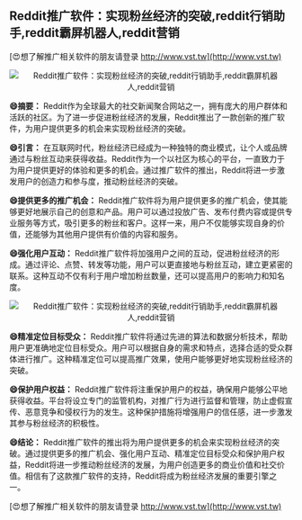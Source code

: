 ## **Reddit推广软件：实现粉丝经济的突破,reddit行销助手,reddit霸屏机器人,reddit营销**

[😍想了解推广相关软件的朋友请登录 http://www.vst.tw](http://www.vst.tw)

 <center><img src="https://vst.tw/MP4/tuiguang/png/6.png" alt="Reddit推广软件：实现粉丝经济的突破,reddit行销助手,reddit霸屏机器人,reddit营销"></center>

**😄摘要：**
Reddit作为全球最大的社交新闻聚合网站之一，拥有庞大的用户群体和活跃的社区。为了进一步促进粉丝经济的发展，Reddit推出了一款创新的推广软件，为用户提供更多的机会来实现粉丝经济的突破。

**😄引言：**
在互联网时代，粉丝经济已经成为一种独特的商业模式，让个人或品牌通过与粉丝互动来获得收益。Reddit作为一个以社区为核心的平台，一直致力于为用户提供更好的体验和更多的机会。通过推广软件的推出，Reddit将进一步激发用户的创造力和参与度，推动粉丝经济的突破。

**😄提供更多的推广机会：**
Reddit推广软件将为用户提供更多的推广机会，使其能够更好地展示自己的创意和产品。用户可以通过投放广告、发布付费内容或提供专业服务等方式，吸引更多的粉丝和客户。这样一来，用户不仅能够实现自身的价值，还能够为其他用户提供有价值的内容和服务。

**😄强化用户互动：**
Reddit推广软件将加强用户之间的互动，促进粉丝经济的形成。通过评论、点赞、转发等功能，用户可以更直接地与粉丝互动，建立更紧密的联系。这种互动不仅有利于用户增加粉丝数量，还可以提高用户的影响力和知名度。

 <center><img src="https://vst.tw/MP4/tuiguang/png/4.png" alt="Reddit推广软件：实现粉丝经济的突破,reddit行销助手,reddit霸屏机器人,reddit营销"></center>

**😄精准定位目标受众：**
Reddit推广软件将通过先进的算法和数据分析技术，帮助用户更准确地定位目标受众。用户可以根据自身的需求和特点，选择合适的受众群体进行推广。这种精准定位可以提高推广效果，使用户能够更好地实现粉丝经济的突破。

**😄保护用户权益：**
Reddit推广软件将注重保护用户的权益，确保用户能够公平地获得收益。平台将设立专门的监管机构，对推广行为进行监督和管理，防止虚假宣传、恶意竞争和侵权行为的发生。这种保护措施将增强用户的信任感，进一步激发其参与粉丝经济的积极性。

**😄结论：**
Reddit推广软件的推出将为用户提供更多的机会来实现粉丝经济的突破。通过提供更多的推广机会、强化用户互动、精准定位目标受众和保护用户权益，Reddit将进一步推动粉丝经济的发展，为用户创造更多的商业价值和社交价值。相信有了这款推广软件的支持，Reddit将成为粉丝经济发展的重要引擎之一。

[😍想了解推广相关软件的朋友请登录 http://www.vst.tw](http://www.vst.tw)



